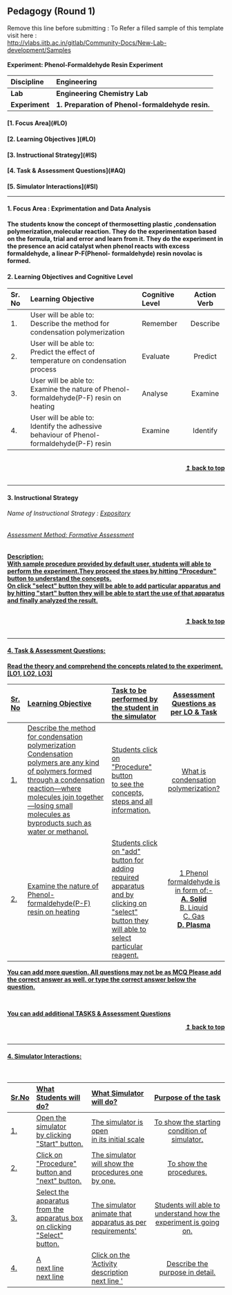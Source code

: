 ## Pedagogy (Round 1)
<p align="center">

Remove this line before submitting : To Refer a filled sample of this template visit here : <br> http://vlabs.iitb.ac.in/gitlab/Community-Docs/New-Lab-development/Samples
<br>
<br>
<b> Experiment: Phenol-Formaldehyde Resin Experiment  <a name="top"></a> <br>
</p>

<b>Discipline | <b>Engineering 
:--|:--|
<b> Lab | <b> Engineering Chemistry Lab
<b> Experiment|     <b> 1. Preparation of Phenol-formaldehyde resin.


<h4> [1. Focus Area](#LO)
<h4> [2. Learning Objectives ](#LO)
<h4> [3. Instructional Strategy](#IS)
<h4> [4. Task & Assessment Questions](#AQ)
<h4> [5. Simulator Interactions](#SI)
<hr>

<a name="LO"></a>
#### 1. Focus Area : Exprimentation and Data Analysis

The students know the concept of thermosetting plastic ,condensation polymerization,molecular reaction. They do the experimentation based on the formula, trial and error and learn from it. They do the experiment in the presence an acid catalyst when phenol reacts with excess formaldehyde, a linear P-F(Phenol- formaldehyde) resin novolac is formed.

#### 2. Learning Objectives and Cognitive Level


Sr. No |	Learning Objective	| Cognitive Level | Action Verb
:--|:--|:--|:-:
1.| User will be able to: <br>Describe the method for condensation polymerization | Remember | Describe
2.| User will be able to: <br>Predict the effect of temperature on condensation process | Evaluate | Predict
3.| User will be able to: <br>Examine the nature of Phenol-formaldehyde(P-F) resin on heating | Analyse | Examine
4.| User will be able to: <br>Identify the adhessive behaviour of Phenol-formaldehyde(P-F) resin | Examine | Identify


<br/>
<div align="right">
    <b><a href="#top">↥ back to top</a></b>
</div>
<br/>
<hr>

<a name="IS"></a>
#### 3. Instructional Strategy
###### Name of Instructional Strategy  :    <u> Expository
###### Assessment Method: Formative Assessment

<u> <b>Description: </b>  
With sample procedure provided by default user, students will able to perform the experiment.They proceed the stpes by hitting "Procedure" button to understand the concepts.  </u>
<br>
On click "select" button they will be able to add particular apparatus and by hitting "start" button they will be able to start the use of that apparatus and finally analyzed the result.

<br/>
<div align="right">
    <b><a href="#top">↥ back to top</a></b>
</div>
<br/>
<hr>

<a name="AQ"></a>
#### 4. Task & Assessment Questions:

Read the theory and comprehend the concepts related to the experiment. [LO1, LO2, LO3]
<br>

Sr. No |	Learning Objective	| Task to be performed by <br> the student  in the simulator | Assessment Questions as per LO & Task
:--|:--|:--|:-:
1.| Describe the method for condensation polymerization <br> Condensation polymers are any kind of polymers formed through a condensation reaction—where molecules join together—losing small molecules as byproducts such as water or methanol. | Students click on "Procedure" button <br> to see the concepts, steps and all information. | What is condensation polymerization?
2.| Examine the nature of Phenol-formaldehyde(P-F) resin on heating <br>  |  Students click on "add" button for adding required apparatus <br> and by clicking on "select" button they will able to select particular reagent.  | 1 Phenol formaldehyde is in form of:- <br> **A. Solid**<br> B. Liquid <br> C. Gas <br> <b> D. Plasma </b> <br> 

You can add more question. All questions may not be as MCQ
Please add the correct answer as well.
or type the correct answer below the question.

 <br>

 <u> You can add additional TASKS & Assessment Questions <u>
<br/>
<div align="right">
    <b><a href="#top">↥ back to top</a></b>
</div>
<br/>
<hr>

<a name="SI"></a>

#### 4. Simulator Interactions:
<br>

Sr.No | What Students will do? |	What Simulator will do?	| Purpose of the task
:--|:--|:--|:--:
1.| Open the simulator<br> by clicking <br>"Start" button. | The simulator is open <br> in its initial scale  | To show the starting condition of simulator.
2.| Click on "Procedure" <br> button and <br>"next" button.  | The simulator will show the <br> procedures one by one.  | To show the procedures.
3.| Select the apparatus <br> from the apparatus box <br> on clicking "Select" button. | The simulator animate that <br> apparatus as per requirements'  | Students will able to understand how the experiment is going on.
4.| A<br> next line <br> next line | Click on the ‘Activity description <br> next line  '  | Describe the purpose in detail.

